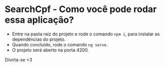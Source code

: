 # SearchCpf - Como você pode rodar essa aplicação?

- Entre na pasta raiz do projeto e rode o comando ``npm i``, para instalar as dependências do projeto.
- Quando concluído, rode o comando ``ng serve``.
- O projeto será aberto na porta 4200.

Divirta-se <3


